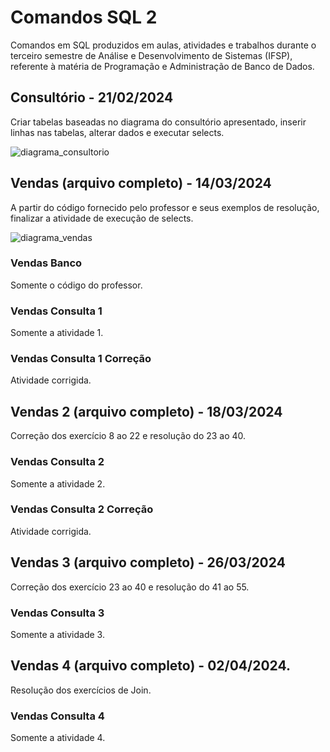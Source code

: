 # Comandos SQL 2
Comandos em SQL produzidos em aulas, atividades e trabalhos durante o terceiro semestre de Análise e Desenvolvimento de Sistemas (IFSP), referente à matéria de Programação e Administração de Banco de Dados.

## Consultório - 21/02/2024
Criar tabelas baseadas no diagrama do consultório apresentado, inserir linhas nas tabelas, alterar dados e executar selects.

![diagrama_consultorio](https://github.com/fernandalopesbarbalho/sql-ifsp-semestre3/assets/137642560/4fcf3a82-08ef-4874-92f8-b91d91e522d8)

## Vendas (arquivo completo) - 14/03/2024
A partir do código fornecido pelo professor e seus exemplos de resolução, finalizar a atividade de execução de selects.

![diagrama_vendas](https://github.com/fernandalopesbarbalho/sql-ifsp-semestre3/assets/137642560/b440e43c-10ed-4b1a-b8bd-cd9f17e34326)

### Vendas Banco
Somente o código do professor.

### Vendas Consulta 1
Somente a atividade 1.

### Vendas Consulta 1 Correção
Atividade corrigida.

## Vendas 2 (arquivo completo) - 18/03/2024
Correção dos exercício 8 ao 22 e resolução do 23 ao 40.

### Vendas Consulta 2
Somente a atividade 2.

### Vendas Consulta 2 Correção
Atividade corrigida.

## Vendas 3 (arquivo completo) - 26/03/2024
Correção dos exercício 23 ao 40 e resolução do 41 ao 55.

### Vendas Consulta 3
Somente a atividade 3.

## Vendas 4 (arquivo completo) - 02/04/2024.
Resolução dos exercícios de Join.

### Vendas Consulta 4
Somente a atividade 4.
